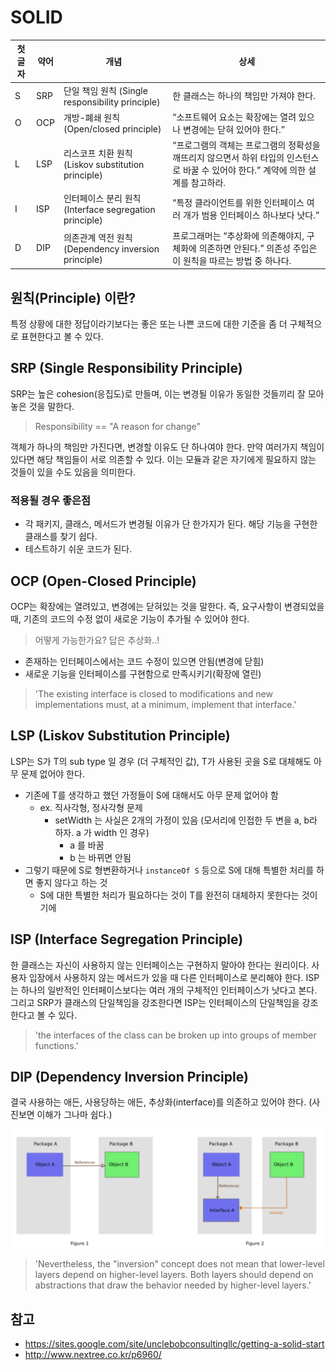 # SOLID

|첫글자|약어|개념|상세|
| --- | ---- | ------------------------ | ------------------------------------------------------- |
S|	SRP	| 단일 책임 원칙 (Single responsibility principle) | 한 클래스는 하나의 책임만 가져야 한다.
O|	OCP	| 개방-폐쇄 원칙 (Open/closed principle) | “소프트웨어 요소는 확장에는 열려 있으나 변경에는 닫혀 있어야 한다.”
L|	LSP	| 리스코프 치환 원칙 (Liskov substitution principle) |“프로그램의 객체는 프로그램의 정확성을 깨뜨리지 않으면서 하위 타입의 인스턴스로 바꿀 수 있어야 한다.” 계약에 의한 설계를 참고하라.
I|	ISP	| 인터페이스 분리 원칙 (Interface segregation principle)|“특정 클라이언트를 위한 인터페이스 여러 개가 범용 인터페이스 하나보다 낫다.”
D|	DIP	|의존관계 역전 원칙 (Dependency inversion principle)|프로그래머는 “추상화에 의존해야지, 구체화에 의존하면 안된다.” 의존성 주입은 이 원칙을 따르는 방법 중 하나다.

## 원칙(Principle) 이란?
특정 상황에 대한 정답이라기보다는 좋은 또는 나쁜 코드에 대한 기준을 좀 더 구체적으로 표현한다고 볼 수 있다.

## SRP (Single Responsibility Principle)
SRP는 높은 cohesion(응집도)로 만들며, 이는 변경될 이유가 동일한 것들끼리 잘 모아놓은 것을 말한다.

> Responsibility == "A reason for change"

객체가 하나의 책임만 가진다면, 변경할 이유도 단 하나여야 한다. 만약 여러가지 책임이 있다면 해당 책임들이 서로 의존할 수 있다. 이는 모듈과 같은 자기에게 필요하지 않는 것들이 있을 수도 있음을 의미한다.

### 적용될 경우 좋은점
- 각 패키지, 클래스, 메서드가 변경될 이유가 단 한가지가 된다. 해당 기능을 구현한 클래스를 찾기 쉽다.
- 테스트하기 쉬운 코드가 된다.


## OCP (Open-Closed Principle)
OCP는 확장에는 열려있고, 변경에는 닫혀있는 것을 말한다. 즉, 요구사항이 변경되었을 때, 기존의 코드의 수정 없이 새로운 기능이 추가될 수 있어야 한다.

> 어떻게 가능한가요? 답은 추상화..!

- 존재하는 인터페이스에서는 코드 수정이 있으면 안됨(변경에 닫힘)
- 새로운 기능을 인터페이스를 구현함으로 만족시키기(확장에 열린)

> 'The existing interface is closed to modifications and new implementations must, at a minimum, implement that interface.'


## LSP (Liskov Substitution Principle)
LSP는 S가 T의 sub type 일 경우 (더 구체적인 값), T가 사용된 곳을 S로 대체해도 아무 문제 없어야 한다.
- 기존에 T를 생각하고 했던 가정들이 S에 대해서도 아무 문제 없어야 함
    - ex. 직사각형, 정사각형 문제
        - setWidth 는 사실은 2개의 가정이 있음 (모서리에 인접한 두 변을 a, b라 하자. a 가 width 인 경우)
            - a 를 바꿈
            - b 는 바뀌면 안됨
- 그렇기 때문에 S로 형변환하거나 `instanceOf S` 등으로 S에 대해 특별한 처리를 하면 좋지 않다고 하는 것
    - S에 대한 특별한 처리가 필요하다는 것이 T를 완전히 대체하지 못한다는 것이기에


## ISP (Interface Segregation Principle)
한 클래스는 자신이 사용하지 않는 인터페이스는 구현하지 말아야 한다는 원리이다. 사용자 입장에서 사용하지 않는 메서드가 있을 때 다른 인터페이스로 분리해야 한다. ISP는 하나의 일반적인 인터페이스보다는 여러 개의 구체적인 인터페이스가 낫다고 본다. 그리고 SRP가 클래스의 단일책임을 강조한다면 ISP는 인터페이스의 단일책임을 강조한다고 볼 수 있다.

> 'the interfaces of the class can be broken up into groups of member functions.'

## DIP (Dependency Inversion Principle)
결국 사용하는 애든, 사용당하는 애든, 추상화(interface)를 의존하고 있어야 한다. (사진보면 이해가 그나마 쉽다.)

![Dependency_inversion_principle_Wikipedia](./../../images/Dependency_inversion_principle_Wikipedia.png)

> 'Nevertheless, the "inversion" concept does not mean that lower-level layers depend on higher-level layers. Both layers should depend on abstractions that draw the behavior needed by higher-level layers.'

## 참고
- https://sites.google.com/site/unclebobconsultingllc/getting-a-solid-start
- http://www.nextree.co.kr/p6960/
